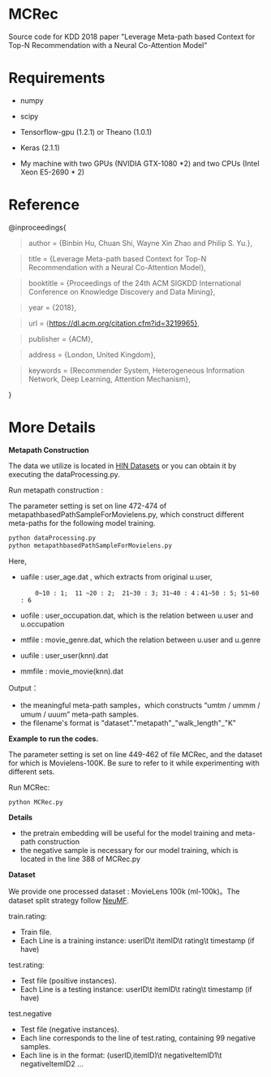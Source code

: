 # MCRec
Source code for KDD 2018 paper "Leverage Meta-path based Context for Top-N Recommendation with a Neural Co-Attention Model"

# Requirements

* numpy

* scipy

* Tensorflow-gpu (1.2.1) or Theano (1.0.1)

* Keras (2.1.1)

* My machine with two GPUs (NVIDIA GTX-1080 *2) and two CPUs (Intel Xeon E5-2690 * 2)

# Reference

@inproceedings{

> author = {Binbin Hu, Chuan Shi, Wayne Xin Zhao and Philip S. Yu.},
 
> title = {Leverage Meta-path based Context for Top-N Recommendation with a Neural Co-Attention Model},
 
> booktitle = {Proceedings of the 24th ACM SIGKDD International Conference on Knowledge Discovery and Data Mining},
 
> year = {2018},
 
> url = {https://dl.acm.org/citation.cfm?id=3219965},
 
> publisher = {ACM},

> address = {London, United Kingdom},

> keywords = {Recommender System, Heterogeneous Information Network, Deep Learning, Attention Mechanism},
 
}

# More Details

**Metapath Construction**

The data we utilize is located in [HIN Datasets](https://github.com/librahu/HIN-Datasets-for-Recommendation-and-Network-Embedding/tree/master/Movielens) or you can obtain it by executing the dataProcessing.py.

Run metapath construction : 

The parameter setting is set on line 472-474 of metapathbasedPathSampleForMovielens.py, which construct different meta-paths for the following model training.

```python
python dataProcessing.py
python metapathbasedPathSampleForMovielens.py
```

Here,  

- uafile :  user_age.dat , which extracts from original u.user, 

  		  0~10 : 1;  11 ~20 : 2;  21~30 : 3; 31~40 : 4；41~50 : 5; 51~60 : 6

- uofile :  user_occupation.dat, which is the relation between u.user and u.occupation

- mtfile :  movie_genre.dat, which the relation between u.user and u.genre 

- uufile :  user_user(knn).dat

- mmfile : movie_movie(knn).dat

Output：

- the meaningful meta-path samples，which constructs “umtm / ummm / umum / uuum”  meta-path samples. 
- the filename's format is "dataset"."metapath"_"walk_length"\_"K"

**Example to run the codes.**

The parameter setting is set on line 449-462 of file MCRec, and the dataset for which is Movielens-100K.  Be sure to refer to it while experimenting with different sets.

Run MCRec:

```python
python MCRec.py
```

**Details**

- the pretrain embedding will be useful for the model training and meta-path construction
- the negative sample is necessary for our model training, which is located in the line 388 of MCRec.py



**Dataset**

We provide one processed dataset : MovieLens 100k (ml-100k)。The dataset split  strategy follow [NeuMF](https://github.com/hexiangnan/neural_collaborative_filtering).

train.rating:

- Train file.
- Each Line is a training instance: userID\t itemID\t rating\t timestamp (if have)

test.rating:

- Test file (positive instances).
- Each Line is a testing instance: userID\t itemID\t rating\t timestamp (if have)

test.negative

- Test file (negative instances).
- Each line corresponds to the line of test.rating, containing 99 negative samples.
- Each line is in the format: (userID,itemID)\t negativeItemID1\t negativeItemID2 ...

